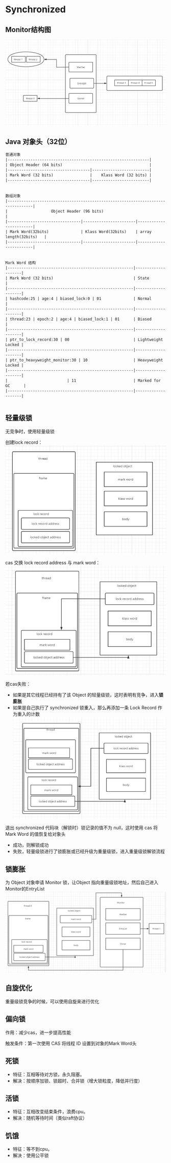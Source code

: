 # Synchronized

## Monitor结构图

![](./monitor.png)

## Java 对象头（32位）

```
普通对象
|--------------------------------------------------------------|
| Object Header (64 bits)                                      |
|------------------------------------|-------------------------|
| Mark Word (32 bits)                |    Klass Word (32 bits) |
|------------------------------------|-------------------------|


数组对象
|---------------------------------------------------------------------------------|
|                   Object Header (96 bits)                                       |
|--------------------------------|-----------------------|------------------------|
| Mark Word(32bits)              | Klass Word(32bits)    | array length(32bits)   |
|--------------------------------|-----------------------|------------------------|


Mark Word 结构
|-------------------------------------------------------|--------------------|
| Mark Word (32 bits)                                   | State              |
|-------------------------------------------------------|--------------------|
| hashcode:25 | age:4 | biased_lock:0 | 01              | Normal             |
|-------------------------------------------------------|--------------------|
| thread:23 | epoch:2 | age:4 | biased_lock:1 | 01      | Biased             |
|-------------------------------------------------------|--------------------|
| ptr_to_lock_record:30 | 00                            | Lightweight Locked |
|-------------------------------------------------------|--------------------|
| ptr_to_heavyweight_monitor:30 | 10                    | Heavyweight Locked |
|-------------------------------------------------------|--------------------|
|                          | 11                         | Marked for GC      |
|-------------------------------------------------------|--------------------|


```

## 轻量级锁

无竞争时，使用轻量级锁

创建lock record：
![lightweightlock](lightweightlock.png)

cas 交换 lock record address 与 mark word：
![lightweightlock_1](lightweightlock_1.png)

若cas失败：

- 如果是其它线程已经持有了该 Object 的轻量级锁，这时表明有竞争，进入**锁膨胀**
- 如果是自己执行了 synchronized 锁重入，那么再添加一条 Lock Record 作为重入的计数
![lightweightlock_2](lightweightlock_2.png)

退出 synchronized 代码块（解锁时）锁记录的值不为 null，这时使用 cas 将 Mark Word 的值恢复给对象头
- 成功，则解锁成功
- 失败，轻量级锁进行了锁膨胀或已经升级为重量级锁，进入重量级锁解锁流程

## 锁膨胀
为 Object 对象申请 Monitor 锁，让Object 指向重量级锁地址，然后自己进入 Monitor的EntryList
![lightweightlock_3](lightweightlock_3.png)


## 自旋优化
重量级锁竞争的时候，可以使用自旋来进行优化

## 偏向锁
作用：减少cas，进一步提高性能

触发条件：第一次使用 CAS 将线程 ID 设置到对象的Mark Word头


## 死锁

- 特征：互相等待对方锁，永久阻塞。
- 解决：按顺序加锁、锁超时、合并锁（增大锁粒度，降低并行度）

## 活锁

- 特征：互相改变结束条件，浪费cpu。
- 解决：随机等待时间（类似raft协议）

## 饥饿

- 特征：等不到cpu。
- 解决：使用公平锁
